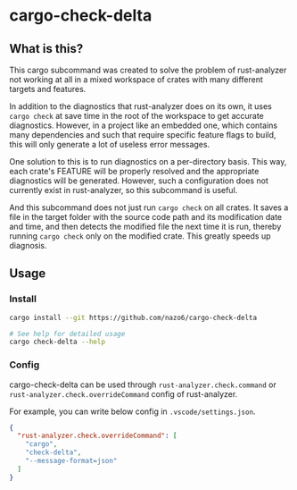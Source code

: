 # cargo-check-delta

## What is this?

This cargo subcommand was created to solve the problem of rust-analyzer not
working at all in a mixed workspace of crates with many different targets and
features.

In addition to the diagnostics that rust-analyzer does on its own, it uses
`cargo check` at save time in the root of the workspace to get accurate
diagnostics. However, in a project like an embedded one, which contains many
dependencies and such that require specific feature flags to build, this will
only generate a lot of useless error messages.

One solution to this is to run diagnostics on a per-directory basis. This way,
each crate's FEATURE will be properly resolved and the appropriate diagnostics
will be generated. However, such a configuration does not currently exist in
rust-analyzer, so this subcommand is useful.

And this subcommand does not just run `cargo check` on all crates. It saves a
file in the target folder with the source code path and its modification date
and time, and then detects the modified file the next time it is run, thereby
running `cargo check` only on the modified crate. This greatly speeds up
diagnosis.

## Usage

### Install

```sh
cargo install --git https://github.com/nazo6/cargo-check-delta

# See help for detailed usage
cargo check-delta --help
```

### Config

cargo-check-delta can be used through `rust-analyzer.check.command` or
`rust-analyzer.check.overrideCommand` config of rust-analyzer.

For example, you can write below config in `.vscode/settings.json`.

```json
{
  "rust-analyzer.check.overrideCommand": [
    "cargo",
    "check-delta",
    "--message-format=json"
  ]
}
```
